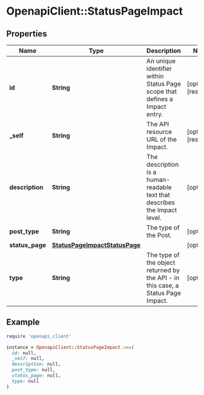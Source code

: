 # OpenapiClient::StatusPageImpact

## Properties

| Name | Type | Description | Notes |
| ---- | ---- | ----------- | ----- |
| **id** | **String** | An unique identifier within Status Page scope that defines a Impact entry. | [optional][readonly] |
| **_self** | **String** | The API resource URL of the Impact. | [optional][readonly] |
| **description** | **String** | The description is a human-readable text that describes the Impact level. | [optional] |
| **post_type** | **String** | The type of the Post. | [optional] |
| **status_page** | [**StatusPageImpactStatusPage**](StatusPageImpactStatusPage.md) |  | [optional] |
| **type** | **String** | The type of the object returned by the API - in this case, a Status Page Impact. | [optional] |

## Example

```ruby
require 'openapi_client'

instance = OpenapiClient::StatusPageImpact.new(
  id: null,
  _self: null,
  description: null,
  post_type: null,
  status_page: null,
  type: null
)
```

